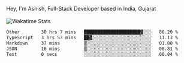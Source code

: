 Hey, I'm Ashish, Full-Stack Developer based in India, Gujarat
<br>
<br>
![Wakatime Stats](https://wakatime.com/share/@codingashishdev/bdd06d3d-525a-4cb3-a80d-2b3c080cc41c.svg)

<!--START_SECTION:waka-->

```txt
Other        30 hrs 7 mins   █████████████████████▓░░░   86.20 %
TypeScript   3 hrs 53 mins   ██▓░░░░░░░░░░░░░░░░░░░░░░   11.13 %
Markdown     37 mins         ▒░░░░░░░░░░░░░░░░░░░░░░░░   01.80 %
JSON         16 mins         ▒░░░░░░░░░░░░░░░░░░░░░░░░   00.81 %
Text         0 secs          ░░░░░░░░░░░░░░░░░░░░░░░░░   00.04 %
```

<!--END_SECTION:waka-->
